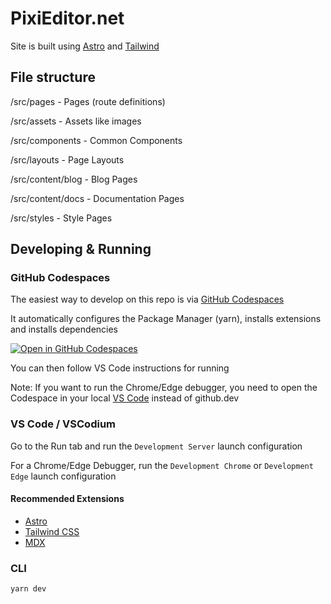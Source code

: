 # PixiEditor.net

Site is built using [Astro](https://docs.astro.build/en/getting-started/) and [Tailwind](https://tailwindcss.com/docs/)

## File structure

/src/pages - Pages (route definitions)

/src/assets - Assets like images

/src/components - Common Components

/src/layouts - Page Layouts

/src/content/blog - Blog Pages

/src/content/docs - Documentation Pages

/src/styles - Style Pages

## Developing & Running

### GitHub Codespaces

The easiest way to develop on this repo is via [GitHub Codespaces](https://docs.github.com/en/codespaces)

It automatically configures the Package Manager (yarn), installs extensions and installs dependencies

[![Open in GitHub Codespaces](https://github.com/codespaces/badge.svg)](https://codespaces.new/PixiEditor/PixiEditor.net)

You can then follow VS Code instructions for running

Note: If you want to run the Chrome/Edge debugger, you need to open the Codespace in your local [VS Code](https://docs.github.com/en/codespaces/developing-in-a-codespace/using-github-codespaces-in-visual-studio-code) instead of github.dev

### VS Code / VSCodium

Go to the Run tab and run the `Development Server` launch configuration

For a Chrome/Edge Debugger, run the `Development Chrome` or `Development Edge` launch configuration

#### Recommended Extensions
* [Astro](https://marketplace.visualstudio.com/items?itemName=astro-build.astro-vscode)
* [Tailwind CSS](https://marketplace.visualstudio.com/items?itemName=bradlc.vscode-tailwindcss)
* [MDX](https://marketplace.visualstudio.com/items?itemName=unifiedjs.vscode-mdx)

### CLI

```bash
yarn dev
```
